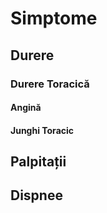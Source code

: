 # Simptome
## Durere
### Durere Toracică
#### Angină
#### Junghi Toracic

## Palpitații

## Dispnee

